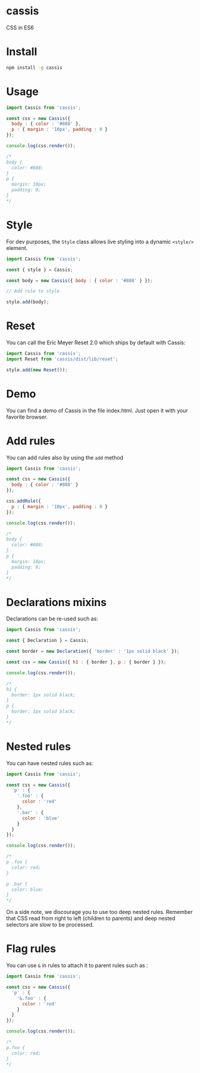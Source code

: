 cassis
===

CSS in ES6

# Install

```bash
npm install -g cassis
```

# Usage

```js
import Cassis from 'cassis';

const css = new Cassis({
  body : { color : '#888' },
  p : { margin : '10px', padding : 0 }
});

console.log(css.render());

/*
body {
  color: #888;
}
p {
  margin: 10px;
  padding: 0;
}
*/
```

# Style

For dev purposes, the `Style` class allows live styling into a dynamic `<style/>` element.

```js
import Cassis from 'cassis';

const { style } = Cassis;

const body = new Cassis({ body : { color : '#888' } });

// Add rule to style

style.add(body);
```

# Reset

You can call the Eric Meyer Reset 2.0 which ships by default with Cassis:

```js
import Cassis from 'cassis';
import Reset from 'cassis/dist/lib/reset';

style.add(new Reset());
```

# Demo

You can find a demo of Cassis in the file index.html. Just open it with your favorite browser.

# Add rules

You can add rules also by using the `add` method

```js
import Cassis from 'cassis';

const css = new Cassis({
  body : { color : '#888' }
});

css.addRule({
  p : { margin : '10px', padding : 0 }
});

console.log(css.render());

/*
body {
  color: #888;
}
p {
  margin: 10px;
  padding: 0;
}
*/
```

# Declarations mixins

Declarations can be re-used such as:

```js
import Cassis from 'cassis';

const { Declaration } = Cassis;

const border = new Declaration({ 'border' : '1px solid black' });

const css = new Cassis({ h1 : { border }, p : { border } });

console.log(css.render());

/*
h1 {
  border: 1px solid black;
}
p {
  border: 1px solid black;
}
*/
```

# Nested rules

You can have nested rules such as:

```js
import Cassis from 'cassis';

const css = new Cassis({
  'p' : {
    '.foo' : {
      color : 'red'
    },
    '.bar' : {
      color : 'blue'
    }
  }
});

console.log(css.render());

/*
p .foo {
  color: red;
}

p .bar {
  color: blue;
}
*/
```

On a side note, we discourage you to use too deep nested rules. Remember that CSS read from right to left (children to parents) and deep nested selectors are slow to be processed.

# Flag rules

You can use `&` in rules to attach it to parent rules such as :

```js
import Cassis from 'cassis';

const css = new Cassis({
  'p' : {
    '&.foo' : {
      color : 'red'
    }
  }
});

console.log(css.render());

/*
p.foo {
  color: red;
}
*/
```
